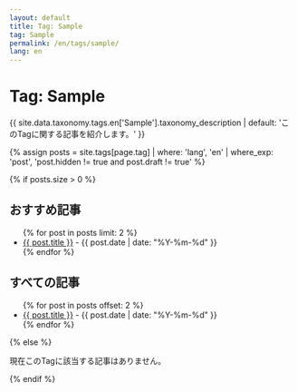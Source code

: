 ```yaml
---
layout: default
title: Tag: Sample
tag: Sample
permalink: /en/tags/sample/
lang: en
---
```


<h1>Tag: Sample</h1>
<p>{{ site.data.taxonomy.tags.en['Sample'].taxonomy_description | default: 'このTagに関する記事を紹介します。' }}</p>

{% assign posts = site.tags[page.tag] | where: 'lang', 'en' | where_exp: 'post', 'post.hidden != true and post.draft != true' %}

{% if posts.size > 0 %}
<h2>おすすめ記事</h2>
<ul>
  {% for post in posts limit: 2 %}
    <li><a href="{{ post.url }}">{{ post.title }}</a> - {{ post.date | date: "%Y-%m-%d" }}</li>
  {% endfor %}
</ul>

<h2>すべての記事</h2>
<ul>
  {% for post in posts offset: 2 %}
    <li><a href="{{ post.url }}">{{ post.title }}</a> - {{ post.date | date: "%Y-%m-%d" }}</li>
  {% endfor %}
</ul>
{% else %}
<p>現在このTagに該当する記事はありません。</p>
{% endif %}
